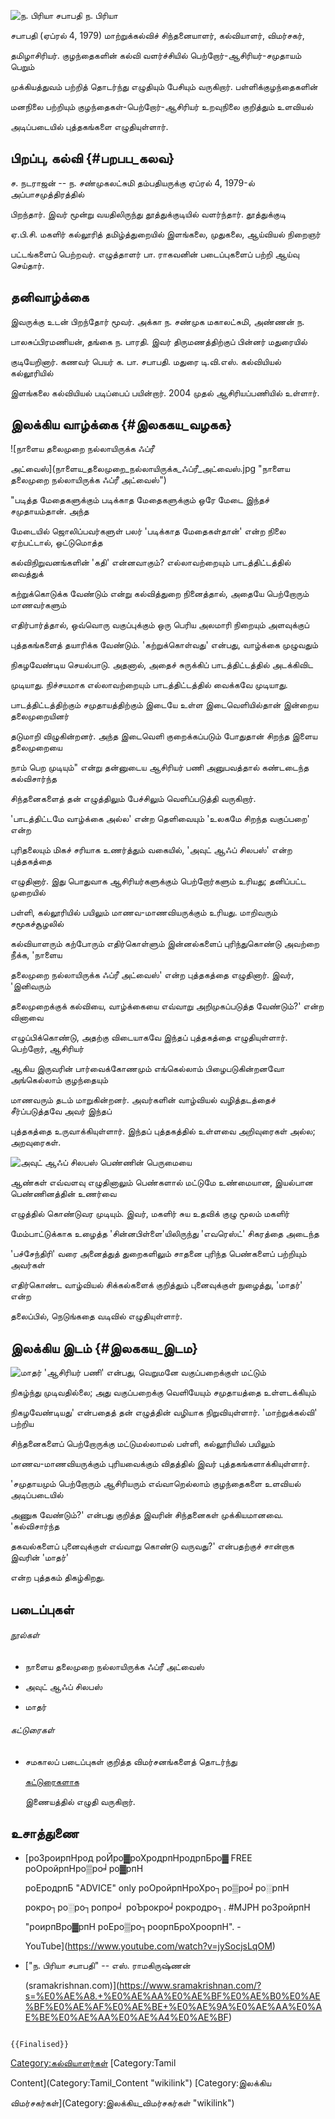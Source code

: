 ![ந. பிரியா சபாபதி](N.-Priya-sabapathi.jpg "ந. பிரியா சபாபதி") ந. பிரியா
சபாபதி (ஏப்ரல் 4, 1979) மாற்றுக்கல்விச் சிந்தனையாளர், கல்வியாளர், விமர்சகர்,
தமிழாசிரியர். குழந்தைகளின் கல்வி வளர்ச்சியில் பெற்றோர்-ஆசிரியர்-சமுதாயம் பெறும்
முக்கியத்துவம் பற்றித் தொடர்ந்து எழுதியும் பேசியும் வருகிறார். பள்ளிக்குழந்தைகளின்
மனநிலை பற்றியும் குழந்தைகள்-பெற்றோர்-ஆசிரியர் உறவுநிலை குறித்தும் உளவியல்
அடிப்படையில் புத்தகங்களை எழுதியுள்ளார்.

## பிறப்பு, கல்வி {#பறபப_கலவ}

ச. நடராஜன் -- ந. சண்முகலட்சுமி தம்பதியருக்கு ஏப்ரல் 4, 1979-ல் அப்பாசமுத்திரத்தில்
பிறந்தார். இவர் மூன்று வயதிலிருந்து தூத்துக்குடியில் வளர்ந்தார். தூத்துக்குடி
ஏ.பி.சி. மகளிர் கல்லூரித் தமிழ்த்துறையில் இளங்கலை, முதுகலை, ஆய்வியல் நிறைஞர்
பட்டங்களைப் பெற்றவர். எழுத்தாளர் பா. ராகவனின் படைப்புகளைப் பற்றி ஆய்வு செய்தார்.

## தனிவாழ்க்கை

இவருக்கு உடன் பிறந்தோர் மூவர். அக்கா ந. சண்முக மகாலட்சுமி, அண்ணன் ந.
பாலசுப்பிரமணியன், தங்கை ந. பாரதி. இவர் திருமணத்திற்குப் பின்னர் மதுரையில்
குடியேறினார். கணவர் பெயர் க. பா. சபாபதி. மதுரை டி.வி.எஸ். கல்வியியல் கல்லூரியில்
இளங்கலை கல்வியியல் படிப்பைப் பயின்றார். 2004 முதல் ஆசிரியப்பணியில் உள்ளார்.

## இலக்கிய வாழ்க்கை {#இலககய_வழகக}

![நாளைய தலைமுறை நல்லாயிருக்க ஃப்ரீ
அட்வைஸ்](நாளைய_தலைமுறை_நல்லாயிருக்க_ஃப்ரீ_அட்வைஸ்.jpg "நாளைய தலைமுறை நல்லாயிருக்க ஃப்ரீ அட்வைஸ்")
\"படித்த மேதைகளுக்கும் படிக்காத மேதைகளுக்கும் ஒரே மேடை இந்தச் சமுதாயம்தான். அந்த
மேடையில் ஜொலிப்பவர்களுள் பலர் \'படிக்காத மேதைகள்தான்' என்ற நிலை ஏற்பட்டால், ஒட்டுமொத்த
கல்விநிறுவனங்களின் \'கதி' என்னவாகும்? எல்லாவற்றையும் பாடத்திட்டத்தில் வைத்துக்
கற்றுக்கொடுக்க வேண்டும் என்று கல்வித்துறை நினைத்தால், அதையே பெற்றோரும் மாணவர்களும்
எதிர்பார்த்தால், ஒவ்வொரு வகுப்புக்கும் ஒரு பெரிய அலமாரி நிறையும் அளவுக்குப்
புத்தகங்களைத் தயாரிக்க வேண்டும். \'கற்றுக்கொள்வது' என்பது, வாழ்க்கை முழுவதும்
நிகழவேண்டிய செயல்பாடு. அதனால், அதைச் சுருக்கிப் பாடத்திட்டத்தில் அடக்கிவிட
முடியாது. நிச்சயமாக எல்லாவற்றையும் பாடத்திட்டத்தில் வைக்கவே முடியாது.
பாடத்திட்டத்திற்கும் சமுதாயத்திற்கும் இடையே உள்ள இடைவெளியில்தான் இன்றைய தலைமுறையினர்
தடுமாறி விழுகின்றனர். அந்த இடைவெளி குறைக்கப்படும் போதுதான் சிறந்த இளைய தலைமுறையை
நாம் பெற முடியும்\" என்று தன்னுடைய ஆசிரியர் பணி அனுபவத்தால் கண்டடைந்த கல்விசார்ந்த
சிந்தனைகளைத் தன் எழுத்திலும் பேச்சிலும் வெளிப்படுத்தி வருகிறார்.

\'பாடத்திட்டமே வாழ்க்கை அல்ல' என்ற தெளிவையும் \'உலகமே சிறந்த வகுப்பறை' என்ற
புரிதலையும் மிகச் சரியாக உணர்த்தும் வகையில், \'அவுட் ஆஃப் சிலபஸ்' என்ற புத்தகத்தை
எழுதினார். இது பொதுவாக ஆசிரியர்களுக்கும் பெற்றோர்களும் உரியது; தனிப்பட்ட முறையில்
பள்ளி, கல்லூரியில் பயிலும் மாணவ-மாணவியருக்கும் உரியது. மாறிவரும் சமூகச்சூழலில்
கல்வியாளரும் கற்போரும் எதிர்கொள்ளும் இன்னல்களைப் புரிந்துகொண்டு அவற்றை நீக்க, \'நாளைய
தலைமுறை நல்லாயிருக்க ஃப்ரீ அட்வைஸ்' என்ற புத்தகத்தை எழுதினார். இவர், \'இனிவரும்
தலைமுறைக்குக் கல்வியை, வாழ்க்கையை எவ்வாறு அறிமுகப்படுத்த வேண்டும்?' என்ற வினாவை
எழுப்பிக்கொண்டு, அதற்கு விடையாகவே இந்தப் புத்தகத்தை எழுதியுள்ளார். பெற்றோர், ஆசிரியர்
ஆகிய இருவரின் பார்வைக்கோணமும் எங்கெல்லாம் பிழைபடுகின்றனவோ அங்கெல்லாம் குழந்தையும்
மாணவரும் தடம் மாறுகின்றனர். அவர்களின் வாழ்வியல் வழித்தடத்தைச் சீர்ப்படுத்தவே அவர் இந்தப்
புத்தகத்தை உருவாக்கியுள்ளார். இந்தப் புத்தகத்தில் உள்ளவை அறிவுரைகள் அல்ல; அறவுரைகள்.
![அவுட் ஆஃப் சிலபஸ்](அவுட்_ஆஃப்_சிலபஸ்.jpg "அவுட் ஆஃப் சிலபஸ்") பெண்ணின் பெருமையை
ஆண்கள் எவ்வளவு எழுதினாலும் பெண்களால் மட்டுமே உண்மையான, இயல்பான பெண்ணினத்தின் உணர்வை
எழுத்தில் கொண்டுவர முடியும். இவர், மகளிர் சுய உதவிக் குழு மூலம் மகளிர்
மேம்பாட்டுக்காக உழைத்த \'சின்னபிள்ளை'யிலிருந்து \'எவரெஸ்ட்' சிகரத்தை அடைந்த
\'பச்சேந்திரி' வரை அனைத்துத் துறைகளிலும் சாதனை புரிந்த பெண்களைப் பற்றியும் அவர்கள்
எதிர்கொண்ட வாழ்வியல் சிக்கல்களைக் குறித்தும் புனைவுக்குள் நுழைத்து, \'மாதர்' என்ற
தலைப்பில், நெடுங்கதை வடிவில் எழுதியுள்ளார்.

## இலக்கிய இடம் {#இலககய_இடம}

![மாதர்](மாதர்.jpg "மாதர்") \'ஆசிரியர் பணி' என்பது, வெறுமனே வகுப்பறைக்குள் மட்டும்
நிகழ்ந்து முடிவதில்லை; அது வகுப்பறைக்கு வெளியேயும் சமுதாயத்தை உள்ளடக்கியும்
நிகழவேண்டியது' என்பதைத் தன் எழுத்தின் வழியாக நிறுவியுள்ளார். \'மாற்றுக்கல்வி' பற்றிய
சிந்தனைகளைப் பெற்றோருக்கு மட்டுமல்லாமல் பள்ளி, கல்லூரியில் பயிலும்
மாணவ-மாணவியருக்கும் புரியவைக்கும் விதத்தில் இவர் புத்தகங்களாக்கியுள்ளார்.
\'சமுதாயமும் பெற்றோரும் ஆசிரியரும் எவ்வாறெல்லாம் குழந்தைகளை உளவியல் அடிப்படையில்
அணுக வேண்டும்?' என்பது குறித்த இவரின் சிந்தனைகள் முக்கியமானவை. \'கல்விசார்ந்த
தகவல்களைப் புனைவுக்குள் எவ்வாறு கொண்டு வருவது?' என்பதற்குச் சான்றாக இவரின் \'மாதர்'
என்ற புத்தகம் திகழ்கிறது.

## படைப்புகள்

###### நூல்கள்

-   நாளைய தலைமுறை நல்லாயிருக்க ஃப்ரீ அட்வைஸ்
-   அவுட் ஆஃப் சிலபஸ்
-   மாதர்

###### கட்டுரைகள்

-   சமகாலப் படைப்புகள் குறித்த விமர்சனங்களைத் தொடர்ந்து
    [கட்டுரைகளாக](https://www.sramakrishnan.com/?s=%E0%AE%A8.+%E0%AE%AA%E0%AE%BF%E0%AE%B0%E0%AE%BF%E0%AE%AF%E0%AE%BE+%E0%AE%9A%E0%AE%AA%E0%AE%BE%E0%AE%AA%E0%AE%A4%E0%AE%BF)
    இணையத்தில் எழுதி வருகிறார்.

## உசாத்துணை

-   [роЗроирпНрод роЙро▓роХродрпНродрпБро▓ FREE роОройрпНро▒ро╛ро▓рпН
    роЕродрпБ \"ADVICE\" only роОройрпНроХро┐ро▒ро╛ро░рпН
    рокро┐ро░ро┐ропро╛ роЪрокро╛рокродро┐. #MJPH роЗройрпН
    \"роирпВро▓рпН роЕро▒ро┐роорпБроХроорпН\". -
    YouTube](https://www.youtube.com/watch?v=jySocjsLqOM)
-   [\"ந. பிரியா சபாபதி\" -- எஸ். ராமகிருஷ்ணன்
    (sramakrishnan.com)](https://www.sramakrishnan.com/?s=%E0%AE%A8.+%E0%AE%AA%E0%AE%BF%E0%AE%B0%E0%AE%BF%E0%AE%AF%E0%AE%BE+%E0%AE%9A%E0%AE%AA%E0%AE%BE%E0%AE%AA%E0%AE%A4%E0%AE%BF)

[]( "wikilink")

```{=mediawiki}
{{Finalised}}
```
[Category:கல்வியாளர்கள்](Category:கல்வியாளர்கள் "wikilink") [Category:Tamil
Content](Category:Tamil_Content "wikilink") [Category:இலக்கிய
விமர்சகர்கள்](Category:இலக்கிய_விமர்சகர்கள் "wikilink")
